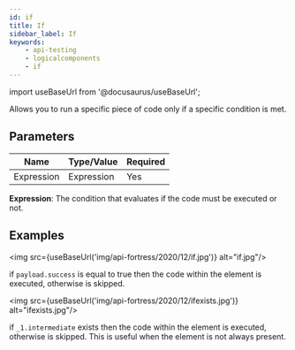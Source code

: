 ```yaml
---
id: if
title: If
sidebar_label: If
keywords:
    - api-testing
    - logicalcomponents
    - if
---
```


import useBaseUrl from '@docusaurus/useBaseUrl';

Allows you to run a specific piece of code only if a specific condition is met.

## Parameters

| **Name** | **Type/Value** | **Required** |
| --- | --- | --- |
| Expression | Expression | Yes |

__Expression__: The condition that evaluates if the code must be executed or not.

## Examples

<img src={useBaseUrl('img/api-fortress/2020/12/if.jpg')} alt="if.jpg"/>

if `payload.success` is equal to true then the code within the element is executed, otherwise is skipped.

<img src={useBaseUrl('img/api-fortress/2020/12/ifexists.jpg')} alt="ifexists.jpg"/>

if `_1.intermediate` exists then the code within the element is executed, otherwise is skipped. This is useful when the element is not always present.
